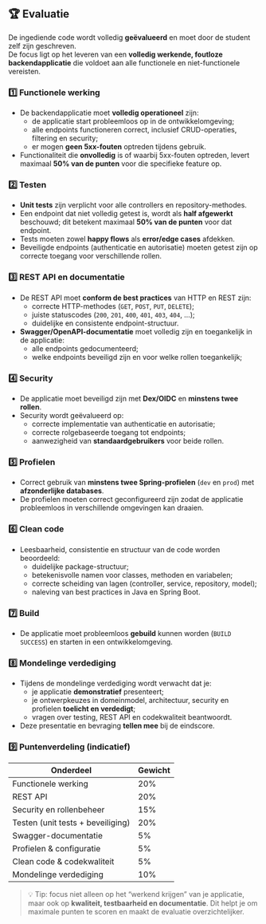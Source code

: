 ## 🏆 Evaluatie

De ingediende code wordt volledig **geëvalueerd** en moet door de student zelf zijn geschreven.  
De focus ligt op het leveren van een **volledig werkende, foutloze backendapplicatie** die voldoet aan alle functionele en niet-functionele vereisten.

### 1️⃣ Functionele werking
- De backendapplicatie moet **volledig operationeel** zijn:
    - de applicatie start probleemloos op in de ontwikkelomgeving;
    - alle endpoints functioneren correct, inclusief CRUD-operaties, filtering en security;
    - er mogen **geen 5xx-fouten** optreden tijdens gebruik.
- Functionaliteit die **onvolledig** is of waarbij 5xx-fouten optreden, levert maximaal **50% van de punten** voor die specifieke feature op.

### 2️⃣ Testen
- **Unit tests** zijn verplicht voor alle controllers en repository-methodes.
- Een endpoint dat niet volledig getest is, wordt als **half afgewerkt** beschouwd; dit betekent maximaal **50% van de punten** voor dat endpoint.
- Tests moeten zowel **happy flows** als **error/edge cases** afdekken.
- Beveiligde endpoints (authenticatie en autorisatie) moeten getest zijn op correcte toegang voor verschillende rollen.

### 3️⃣ REST API en documentatie
- De REST API moet **conform de best practices** van HTTP en REST zijn:
    - correcte HTTP-methodes (`GET`, `POST`, `PUT`, `DELETE`);
    - juiste statuscodes (`200`, `201`, `400`, `401`, `403`, `404`, …);
    - duidelijke en consistente endpoint-structuur.
- **Swagger/OpenAPI-documentatie** moet volledig zijn en toegankelijk in de applicatie:
    - alle endpoints gedocumenteerd;
    - welke endpoints beveiligd zijn en voor welke rollen toegankelijk;

### 4️⃣ Security
- De applicatie moet beveiligd zijn met **Dex/OIDC** en **minstens twee rollen**.
- Security wordt geëvalueerd op:
    - correcte implementatie van authenticatie en autorisatie;
    - correcte rolgebaseerde toegang tot endpoints;
    - aanwezigheid van **standaardgebruikers** voor beide rollen.

### 5️⃣ Profielen
- Correct gebruik van **minstens twee Spring-profielen** (`dev` en `prod`) met **afzonderlijke databases**.
- De profielen moeten correct geconfigureerd zijn zodat de applicatie probleemloos in verschillende omgevingen kan draaien.

### 6️⃣ Clean code
- Leesbaarheid, consistentie en structuur van de code worden beoordeeld:
    - duidelijke package-structuur;
    - betekenisvolle namen voor classes, methoden en variabelen;
    - correcte scheiding van lagen (controller, service, repository, model);
    - naleving van best practices in Java en Spring Boot.

### 7️⃣ Build
- De applicatie moet probleemloos **gebuild** kunnen worden (`BUILD SUCCESS`) en starten in een ontwikkelomgeving.

### 8️⃣ Mondelinge verdediging
- Tijdens de mondelinge verdediging wordt verwacht dat je:
    - je applicatie **demonstratief** presenteert;
    - je ontwerpkeuzes in domeinmodel, architectuur, security en profielen **toelicht en verdedigt**;
    - vragen over testing, REST API en codekwaliteit beantwoordt.
- Deze presentatie en bevraging **tellen mee** bij de eindscore.

### 9️⃣ Puntenverdeling (indicatief)
| Onderdeel                         | Gewicht |
|-----------------------------------|---------|
| Functionele werking         | 20%     |
| REST API                          | 20%     |
| Security en rollenbeheer          | 15%     |
| Testen (unit tests + beveiliging) | 20%     |
| Swagger-documentatie              | 5%      |
| Profielen & configuratie          | 5%      |
| Clean code & codekwaliteit        | 5%      |
| Mondelinge verdediging            | 10%     |

> 💡 Tip: focus niet alleen op het “werkend krijgen” van je applicatie, maar ook op **kwaliteit, testbaarheid en documentatie**. Dit helpt je om maximale punten te scoren en maakt de evaluatie overzichtelijker.
